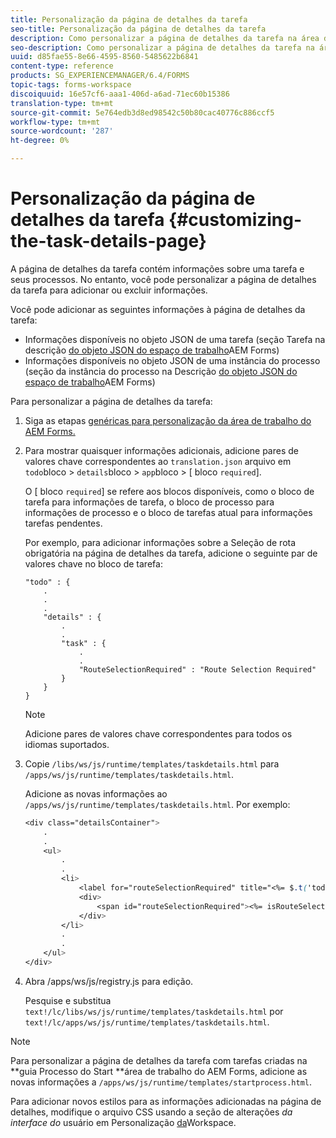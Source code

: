 ```yaml
---
title: Personalização da página de detalhes da tarefa
seo-title: Personalização da página de detalhes da tarefa
description: Como personalizar a página de detalhes da tarefa na área de trabalho do AEM Forms para modificar as informações padrão exibidas sobre uma tarefa.
seo-description: Como personalizar a página de detalhes da tarefa na área de trabalho do AEM Forms para modificar as informações padrão exibidas sobre uma tarefa.
uuid: d85fae55-8e66-4595-8560-5485622b6841
content-type: reference
products: SG_EXPERIENCEMANAGER/6.4/FORMS
topic-tags: forms-workspace
discoiquuid: 16e57cf6-aaa1-406d-a6ad-71ec60b15386
translation-type: tm+mt
source-git-commit: 5e764edb3d8ed98542c50b80cac40776c886ccf5
workflow-type: tm+mt
source-wordcount: '287'
ht-degree: 0%

---
```



# Personalização da página de detalhes da tarefa {#customizing-the-task-details-page}

A página de detalhes da tarefa contém informações sobre uma tarefa e seus processos. No entanto, você pode personalizar a página de detalhes da tarefa para adicionar ou excluir informações.

Você pode adicionar as seguintes informações à página de detalhes da tarefa:

* Informações disponíveis no objeto JSON de uma tarefa (seção Tarefa na descrição [do objeto JSON do espaço de trabalho](/help/forms/using/html-workspace-json-object-description.md)AEM Forms)
* Informações disponíveis no objeto JSON de uma instância do processo (seção da instância do processo na Descrição [do objeto JSON do espaço de trabalho](/help/forms/using/html-workspace-json-object-description.md)AEM Forms)

Para personalizar a página de detalhes da tarefa:

1. Siga as etapas [genéricas para personalização da área de trabalho do AEM Forms.](/help/forms/using/generic-steps-html-workspace-customization.md)
1. Para mostrar quaisquer informações adicionais, adicione pares de valores chave correspondentes ao `translation.json` arquivo em `todo`bloco > `details`bloco > `app`bloco > [ bloco `required`].

   O [ bloco `required`] se refere aos blocos disponíveis, como o bloco de tarefa para informações de tarefa, o bloco de processo para informações de processo e o bloco de tarefas atual para informações tarefas pendentes.

   Por exemplo, para adicionar informações sobre a Seleção de rota obrigatória na página de detalhes da tarefa, adicione o seguinte par de valores chave no bloco de tarefa:

   ```
   "todo" : {
       .
       .
       .
       "details" : {
           .
           .
           "task" : {
               .
               .
               "RouteSelectionRequired" : "Route Selection Required"
           }
       }
   }
   ```

   >[!NOTE]
   >
   >Adicione pares de valores chave correspondentes para todos os idiomas suportados.

1. Copie `/libs/ws/js/runtime/templates/taskdetails.html` para `/apps/ws/js/runtime/templates/taskdetails.html`.

   Adicione as novas informações ao `/apps/ws/js/runtime/templates/taskdetails.html`. Por exemplo:

   ```css
   <div class="detailsContainer">
       .
       .
       <ul>
           .
           .
           <li>
               <label for="routeSelectionRequired" title="<%= $.t('todo.details.task.RouteSelectionRequired')%>"><%= $.t('todo.details.task.RouteSelectionRequired')%></label>
               <div>
                   <span id="routeSelectionRequired"><%= isRouteSelectionRequired != null ? isRouteSelectionRequired : ''%></span>
               </div>
           </li>
           .
           .
       </ul>
   </div>
   ```

1. Abra /apps/ws/js/registry.js para edição.

   Pesquise e substitua `text!/lc/libs/ws/js/runtime/templates/taskdetails.html` por `text!/lc/apps/ws/js/runtime/templates/taskdetails.html`.

>[!NOTE]
>
>Para personalizar a página de detalhes da tarefa com tarefas criadas na **guia Processo do Start **área de trabalho do AEM Forms, adicione as novas informações a `/apps/ws/js/runtime/templates/startprocess.html`.
>
>Para adicionar novos estilos para as informações adicionadas na página de detalhes, modifique o arquivo CSS usando a seção de alterações *da interface do* usuário em Personalização [da](/help/forms/using/changing-locale-user-interface.md)Workspace.
